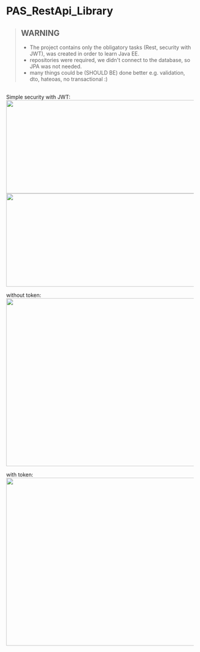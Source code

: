 # PAS_RestApi_Library

> ## WARNING
> - The project contains only the obligatory tasks (Rest, security with JWT), was created in order to learn Java EE.
> - repositories were required, we didn't connect to the database, so JPA was not needed.
> - many things could be (SHOULD BE) done better e.g. validation, dto, hateoas, no transactional :) 


<br />
Simple security with JWT:

<img src="https://user-images.githubusercontent.com/74160651/162637217-85d4eef3-bf33-47d8-a4a5-53212de31286.png" width=700 height="250">

<img src="https://user-images.githubusercontent.com/74160651/162637360-d63a56e4-fc06-41ef-bd4c-248ee4811bad.png" width=700 height="250">

without token:<br />
<img src="https://user-images.githubusercontent.com/74160651/162637666-0dccca20-6ab5-48cf-9f08-88a76de3a15d.png" width=700 height="450">

with token:<br />
<img src="https://user-images.githubusercontent.com/74160651/162637650-3b75f730-093a-45f1-b545-3207f7af2ce1.png" width=700 height="450">



